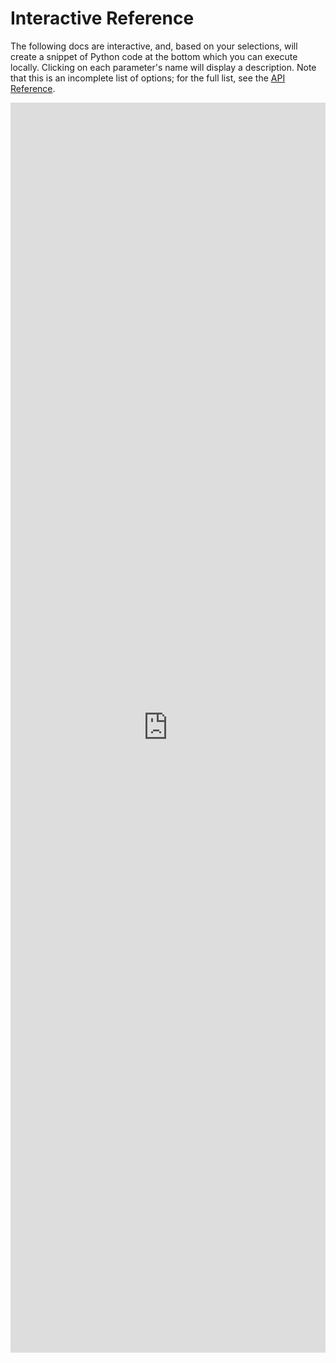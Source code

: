 # Interactive Reference

<!-- Display content from `astroautomata.com/pysr_interactive` -->

The following docs are interactive, and, based on your selections,
will create a snippet of Python code at the bottom which you can execute locally.
Clicking on each parameter's name will display a description.
Note that this is an incomplete list of options; for the full list,
see the [API Reference](api.md).

<embed src="https://astroautomata.com/pysr_interactive" width="100%" height="2000px" />
